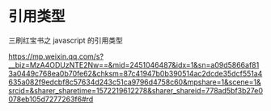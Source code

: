 # 引用类型



三刷红宝书之 javascript 的引用类型

https://mp.weixin.qq.com/s?__biz=MzA4ODUzNTE2Nw==&mid=2451046487&idx=1&sn=a09d5866af813a0449c768ea0b70fe62&chksm=87c41947b0b390514ac2dcde35dcf551a4635a082f9edcbf8c57634d243c51ca9796d4758c60&mpshare=1&scene=1&srcid=&sharer_sharetime=1572219612278&sharer_shareid=778ad5bf3b27e0078eb105d7277263f6#rd